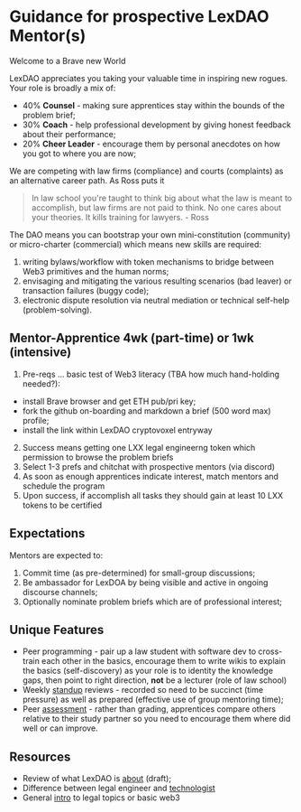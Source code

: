 # Guidance for prospective LexDAO Mentor(s)

Welcome to a Brave new World

LexDAO appreciates you taking your valuable time in inspiring new rogues. Your role is broadly a mix of:
* 40% **Counsel** - making sure apprentices stay within the bounds of the problem brief;
* 30% **Coach** - help professional development by giving honest feedback about their performance;
* 20% **Cheer Leader** - encourage them by personal anecdotes on how you got to where you are now;

We are competing with law firms (compliance) and courts (complaints) as an alternative career path. As Ross puts it
> In law school you're taught to think big about what the law is meant to accomplish, but law firms are not paid to think. No one cares about your theories. It kills training for lawyers.  - Ross

The DAO means you can bootstrap your own mini-constitution (community) or micro-charter (commercial) which means new skills are required:
1. writing bylaws/workflow with token mechanisms to bridge between Web3 primitives and the human norms;
2. envisaging and mitigating the various resulting scenarios (bad leaver) or transaction failures (buggy code);
3. electronic dispute resolution via neutral mediation or technical self-help (problem-solving).

## Mentor-Apprentice 4wk (part-time) or 1wk (intensive)
1. Pre-reqs ... basic test of Web3 literacy (TBA how much hand-holding needed?):
* install Brave browser and get ETH pub/pri key;
* fork the github on-boarding and markdown a brief (500 word max) profile;
* install the link within LexDAO cryptovoxel entryway
2. Success means getting one LXX legal engineerng token which permission to browse the problem briefs
3. Select 1-3 prefs and chitchat with prospective mentors (via discord)
4. As soon as enough apprentices indicate interest, match mentors and schedule the program
5. Upon success, if accomplish all tasks they should gain at least 10 LXX tokens to be certified

## Expectations
Mentors are expected to:
1. Commit time (as pre-determined) for small-group discussions;
2. Be ambassador for LexDOA by being visible and active in ongoing discourse channels;
3. Optionally nominate problem briefs which are of professional interest;

## Unique Features
* Peer programming - pair up a law student with software dev to cross-train each other in the basics, encourage them to write wikis to explain the basics (self-discovery) as your role is to identity the knowledge gaps, then point to right direction, **not** be a lecturer (role of law school)
* Weekly [standup](https://www.atlassian.com/agile/scrum/standups) reviews - recorded so need to be succinct (time pressure) as well as prepared (effective use of group mentoring time);
* Peer [assessment](https://www.thebalancecareers.com/360-degree-feedback-information-1917537) - rather than grading, apprentices compare others relative to their study partner so you need to encourage them where did well or can improve.

## Resources
* Review of what LexDAO is [about](https://docs.google.com/document/d/1u9fDgEbS-y_3wLgzb0sieLzPHHPO79Fc9PcProTohMU/) (draft);
* Difference between legal engineer and [technologist](https://www.legalbusinessworld.com/post/2020/02/17/an-essay-on-legal-engineering-from-confusion-to-clarity)
* General [intro](https://www.lawteacher.net/modules/) to legal topics or basic web3
